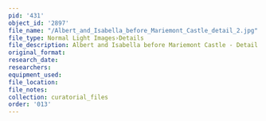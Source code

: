 ```yaml
---
pid: '431'
object_id: '2897'
file_name: "/Albert_and_Isabella_before_Mariemont_Castle_detail_2.jpg"
file_type: Normal Light Images›Details
file_description: Albert and Isabella before Mariemont Castle - Detail 2
original_format:
research_date:
researchers:
equipment_used:
file_location:
file_notes:
collection: curatorial_files
order: '013'
---
```

